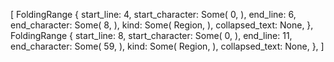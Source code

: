 [
    FoldingRange {
        start_line: 4,
        start_character: Some(
            0,
        ),
        end_line: 6,
        end_character: Some(
            8,
        ),
        kind: Some(
            Region,
        ),
        collapsed_text: None,
    },
    FoldingRange {
        start_line: 8,
        start_character: Some(
            0,
        ),
        end_line: 11,
        end_character: Some(
            59,
        ),
        kind: Some(
            Region,
        ),
        collapsed_text: None,
    },
]